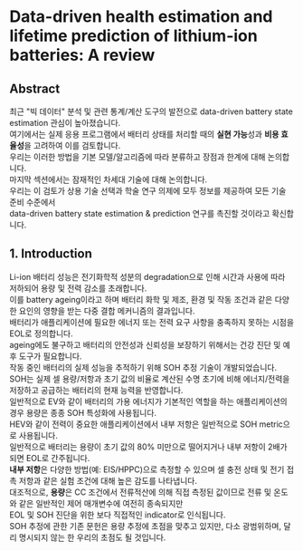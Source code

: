 # Data-driven health estimation and lifetime prediction of lithium-ion batteries: A review

## Abstract

최근 "빅 데이터" 분석 및 관련 통계/계산 도구의 발전으로 data-driven battery state estimation 관심이 높아졌습니다.  
여기에서는 실제 응용 프로그램에서 배터리 상태를 처리할 때의 **실현 가능**성과 **비용 효율성**을 고려하여 이를 검토합니다.  
우리는 이러한 방법을 기본 모델/알고리즘에 따라 분류하고 장점과 한계에 대해 논의합니다.  
마지막 섹션에서는 잠재적인 차세대 기술에 대해 논의합니다.  
우리는 이 검토가 상용 기술 선택과 학술 연구 의제에 모두 정보를 제공하여 모든 기술 준비 수준에서  
data-driven battery state estimation & prediction 연구를 촉진할 것이라고 확신합니다.  

## 1. Introduction
Li-ion 배터리 성능은 전기화학적 성분의 degradation으로 인해 시간과 사용에 따라 저하되어 용량 및 전력 감소를 초래합니다.  
이를 battery ageing이라고 하며 배터리 화학 및 제조, 환경 및 작동 조건과 같은 다양한 요인의 영향을 받는 다중 결합  메커니즘의 결과입니다.  
배터리가 애플리케이션에 필요한 에너지 또는 전력 요구 사항을 충족하지 못하는 시점을 EOL로 정의합니다.  
ageing에도 불구하고 배터리의 안전성과 신뢰성을 보장하기 위해서는 건강 진단 및 예후 도구가 필요합니다.  
작동 중인 배터리의 실제 성능을 추적하기 위해 SOH 추정 기술이 개발되었습니다.  
SOH는 실제 셀 용량/저항과 초기 값의 비율로 계산된 수명 초기에 비해 에너지/전력을 저장하고 공급하는 배터리의 현재 능력을 반영합니다.  
일반적으로 EV와 같이 배터리의 가용 에너지가 기본적인 역할을 하는 애플리케이션의 경우 용량은 종종 SOH 특성화에 사용됩니다.  
HEV와 같이 전력이 중요한 애플리케이션에서 내부 저항은 일반적으로 SOH metric으로 사용됩니다.  
일반적으로 배터리는 용량이 초기 값의 80% 미만으로 떨어지거나 내부 저항이 2배가 되면 EOL로 간주됩니다.  
**내부 저항**은 다양한 방법(예: EIS/HPPC)으로 측정할 수 있으며 셀 충전 상태 및 전기 접촉 저항과 같은 실험 조건에 대해 높은 감도를 나타냅니다.  
대조적으로, **용량**은 CC 조건에서 전류적산에 의해 직접 측정된 값이므로 전류 및 온도와 같은 일반적인 제어 매개변수에 여전히 종속되지만  
EOL 및 SOH 진단을 위한 보다 직접적인 indicator로 인식됩니다.  
SOH 추정에 관한 기존 문헌은 용량 추정에 초점을 맞추고 있지만, 다소 광범위하며, 달리 명시되지 않는 한 우리의 초점도 될 것입니다.  
